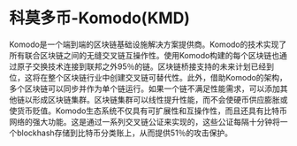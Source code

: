 # 

# 科莫多币-Komodo(KMD)

Komodo是一个端到端的区块链基础设施解决方案提供商。Komodo的技术实现了所有联合区块链之间的无缝交叉链互操作性。使用Komodo构建的每个区块链也通过原子交换技术连接到联邦之外95％的链。区块链桥接支持的未来计划已经到位，这将在整个区块链行业中创建交叉链可替代性。此外，借助Komodo的架构，多个区块链可以同步并作为单个链运行。如果一个链不满足性能需求，可以添加其他链以形成区块链集群。区块链集群可以线性提升性能，而不会使硬币供应膨胀或使货币贬值。Komodo生态系统不仅具有可扩展性和互操作性，而且还具有比特币网络的强大功能。这是通过一系列交叉链公证来实现的，这些公证每隔十分钟将一个blockhash存储到比特币分类账上，从而提供51％的攻击保护。




